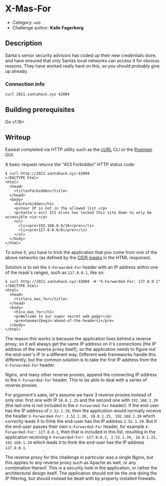 # X-Mas-For

- Category: `web`
- Challenge author: **Kalle Fagerberg**

## Description

Santa's senior security advisors has coded up their new credentials store, and have ensured that only Santas local networks can access it for obvious reasons. They have worked really hard on this, so you should probably give up already.

### Connection info

```sh
curl 2021.santahack.xyz 42004
```

## Building prerequisites

Go v1.16+

## Writeup

Easiest completed via HTTP utility such as the [cURL](https://curl.se/) CLI or
the [Postman](https://www.postman.com/) GUI.

A basic request returns the "403 Forbidden" HTTP status code:

```console
$ curl http://2021.santahack.xyz:42004
<!DOCTYPE html>
<html>
  <head>
    <title>Forbidden</title>
  </head>
  <body>
    <h1>Forbidden</h1>
    <p>Your IP is not in the allowed list.</p>
    <p>Santa's evil ICS elves has locked this site down to only be accessible via:</p>
    <ul>
      <li><pre>192.168.0.0/16</pre></li>
      <li><pre>127.0.0.0/8</pre></li>
    </ul>
  </body>
</html>
```

To solve it, you have to trick the application that you come from one of the
above networks (as defined by the [CIDR masks](https://en.wikipedia.org/wiki/Classless_Inter-Domain_Routing#CIDR_notation)
in the HTML response).

Solution is to set the `X-Forwarded-For` header with an IP address within one
of the mask's ranges, such as `127.0.0.1`, like so:

```console
$ curl http://2021.santahack.xyz:42004 -H "X-Forwarded-For: 127.0.0.1"
<!DOCTYPE html>
<html>
  <head>
    <title>x_mas_for</title>
  </head>
  <body>
    <h1>x_mas_for</h1>
    <p>Welcome to our super secret web page!</p>
    <pre>haxmas{begin-ahead-of-the-headers}</pre>
  </body>
</html>
```

The reason this works is because the application lives behind a reverse proxy,
so it will always get the same IP address on it's connections (the IP address
of the reverse proxy itself), so the application needs to figure out the
end-user's IP in a different way. Different web frameworks handle this
differently, but the common solution is to take the first IP address from the
`X-Forwarded-For` header.

Nginx, and many other reverse proxies, append the connecting IP address to the
`X-Forwarded-For` header. This to be able to deal with a series of reverse
proxies.

For argument's sake, let's assume we have 3 reverse proxies instead of only one:
first one with IP `10.0.1.25` and the second one with `192.168.1.20` (the last
one is not included in the `X-Forwarded-For` header). If the end-user has the IP
address of `2.52.1.39`, then the application would normally receive the header
`X-Forwarded-For: 2.52.1.39, 10.0.1.25, 192.168.1.20` which correctly leads it
to think the end-user has the IP address `2.52.1.39`. But if the end-user passes
their own `X-Forwarded-For` header, for example `X-Forwarded-For: 127.0.0.1`,
then that is included in this list, resulting in the application receiving
`X-Forwarded-For: 127.0.0.1, 2.52.1.39, 10.0.1.25, 192.168.1.20` which leads it
to think the end-user has the IP address `127.0.0.1`.

The reverse proxy for this challenge in particular was a single Nginx, but this
applies to any reverse proxy such as Apache as well, or any combination thereof.
This is a security hole in the application, or rather the architectural design
itself. The application should not be the one doing the IP filtering, but should
instead be dealt with by properly installed firewalls.
